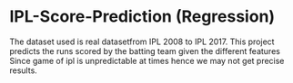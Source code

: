 # IPL-Score-Prediction (Regression)
The dataset used is real datasetfrom IPL 2008 to IPL 2017.
This project predicts the runs scored by the batting team given the different features
Since game of ipl is unpredictable at times hence we may not get precise results.

